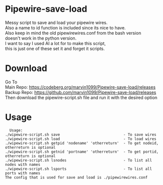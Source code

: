 # Pipewire-save-load

Messy script to save and load your pipewire wires.  
Also a name to id function is included since its nice to have.  
Also keep in mind the old pipewirewires.conf from the bash version  
doesn't work in the python version.  
I want to say I used AI a lot for to make this script,   
this is just one of these set it and forget it scripts.

# Download
Go To  
Main Repo: https://codeberg.org/marvin1099/Pipewire-save-load/releases  
Backup Repo: https://github.com/marvin1099/Pipewire-save-load/releases  
Then download the pipewire-script.sh file and run it with the desired option   

# Usage

      Usage:
    ./wipewire-script.sh save                             - To save wires
    ./wipewire-script.sh load                             - To load wires
    ./wipewire-script.sh getpid 'nodename' 'otherreturn'  - To get nodeid, otherreturn is optional
    ./wipewire-script.sh getnid 'portname' 'otherreturn'  - To get portid, otherreturn is optional
    ./wipewire-script.sh lsnodes                          - To list all nodes with names
    ./wipewire-script.sh lsports                          - To list all ports with names
    The config that is used for save and load is ./pipewirewires.conf